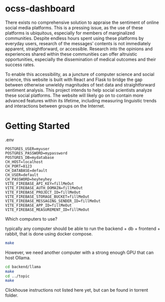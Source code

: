 # ocss-dashboard

There exists no comprehensive solution to appraise the sentiment of online social media platforms. This is a pressing issue, as the use of these platforms is ubiquitous, especially for members of marginalized communities. Despite endless hours spent using these platforms by everyday users, research of the messages’ contents is not immediately apparent, straightforward, or accessible. Research into the opinions and experiences shared within these communities can offer altruistic opportunities, especially the dissemination of medical outcomes and their success rates.

To enable this accessibility, as a juncture of computer science and social science, this website is built with React and Flask to bridge the gap between otherwise unwieldy magnitudes of text data and straightforward sentiment analysis. This project intends to help social scientists analyze these social platforms. The website will likely go on to contain more advanced features within its lifetime, including measuring linguistic trends and interactions between groups on the Internet.

# Getting Started

.env

```
POSTGRES_USER=myuser
POSTGRES_PASSWORD=mypassword
POSTGRES_DB=mydatabase
CH_HOST=localhost
CH_PORT=8123
CH_DATABASE=default
CH_USER=default
CH_PASSWORD=heyheyhey
VITE_FIREBASE_API_KEY=fillMeOut
VITE_FIREBASE_AUTH_DOMAIN=fillMeOut
VITE_FIREBASE_PROJECT_ID=fillMeOut
VITE_FIREBASE_STORAGE_BUCKET=fillMeOut
VITE_FIREBASE_MESSAGING_SENDER_ID=fillMeOut
VITE_FIREBASE_APP_ID=fillMeOut
VITE_FIREBASE_MEASUREMENT_ID=fillMeOut
```

Which computers to use?

typically any computer should be able to run the 
backend + db + frontend + rabbit, that is done using docker compose.

```bash
make
```

However, we need another computer with a strong enough GPU that
can host Ollama.

```bash
cd backend/llama
make
cd ../topic
make
```

Clickhouse instructions not listed here yet, but can be found in torrent folder.